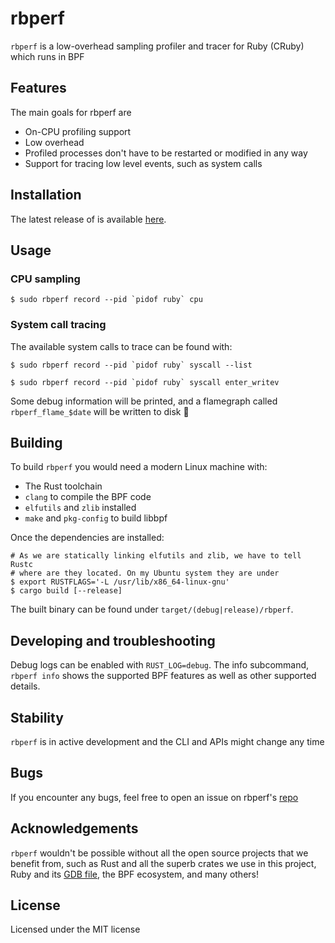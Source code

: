 rbperf
======

`rbperf` is a low-overhead sampling profiler and tracer for Ruby (CRuby) which runs in BPF

## Features

The main goals for rbperf are

- On-CPU profiling support
- Low overhead
- Profiled processes don't have to be restarted or modified in any way
- Support for tracing low level events, such as system calls


## Installation

The latest release of is available [here](https://github.com/javierhonduco/rbperf/releases/latest).


## Usage

### CPU sampling

```
$ sudo rbperf record --pid `pidof ruby` cpu
```

### System call tracing

The available system calls to trace can be found with:

```
$ sudo rbperf record --pid `pidof ruby` syscall --list
```

```
$ sudo rbperf record --pid `pidof ruby` syscall enter_writev
```

Some debug information will be printed, and a flamegraph called `rbperf_flame_$date` will be written to disk 🎉


## Building

To build `rbperf` you would need a modern Linux machine with:
- The Rust toolchain
- `clang` to compile the BPF code
- `elfutils` and `zlib` installed
- `make` and `pkg-config` to build libbpf

Once the dependencies are installed:
```shell
# As we are statically linking elfutils and zlib, we have to tell Rustc
# where are they located. On my Ubuntu system they are under
$ export RUSTFLAGS='-L /usr/lib/x86_64-linux-gnu'
$ cargo build [--release]
```

The built binary can be found under `target/(debug|release)/rbperf`.

## Developing and troubleshooting

Debug logs can be enabled with `RUST_LOG=debug`. The info subcommand, `rbperf info` shows the supported BPF features as well as other supported details.


## Stability

`rbperf` is in active development and the CLI and APIs might change any time

## Bugs

If you encounter any bugs, feel free to open an issue on rbperf's [repo](https://github.com/javierhonduco/rbperf)

## Acknowledgements

`rbperf` wouldn't be possible without all the open source projects that we benefit from, such as Rust and all the superb crates we use in this project, Ruby and its [GDB file](https://github.com/ruby/ruby/blob/master/.gdbinit), the BPF ecosystem, and many others!

## License

Licensed under the MIT license

